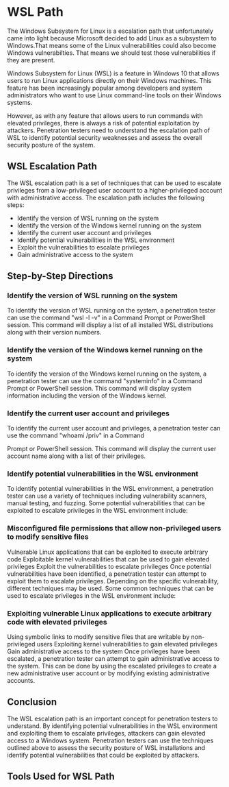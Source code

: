 # WSL Path

The Windows Subsystem for Linux is a escalation path that unfortunately came into light because Microsoft decided to add Linux as a subsystem to Windows.That means some of the Linux vulnerabilities could also become Windows vulnerabilties. That means we should test those vulnerabilities if they are present.

Windows Subsystem for Linux (WSL) is a feature in Windows 10 that allows users to run Linux applications directly on their Windows machines. This feature has been increasingly popular among developers and system administrators who want to use Linux command-line tools on their Windows systems.

However, as with any feature that allows users to run commands with elevated privileges, there is always a risk of potential exploitation by attackers. Penetration testers need to understand the escalation path of WSL to identify potential security weaknesses and assess the overall security posture of the system.

## WSL Escalation Path

The WSL escalation path is a set of techniques that can be used to escalate privileges from a low-privileged user account to a higher-privileged account with administrative access. The escalation path includes the following steps:

+ Identify the version of WSL running on the system
+ Identify the version of the Windows kernel running on the system
+ Identify the current user account and privileges
+ Identify potential vulnerabilities in the WSL environment
+ Exploit the vulnerabilities to escalate privileges
+ Gain administrative access to the system

## Step-by-Step Directions

### Identify the version of WSL running on the system
To identify the version of WSL running on the system, a penetration tester can use the command "wsl -l -v" in a Command Prompt or PowerShell session. This command will display a list of all installed WSL distributions along with their version numbers.

### Identify the version of the Windows kernel running on the system
To identify the version of the Windows kernel running on the system, a penetration tester can use the command "systeminfo" in a Command Prompt or PowerShell session. This command will display system information including the version of the Windows kernel.

### Identify the current user account and privileges
To identify the current user account and privileges, a penetration tester can use the command "whoami /priv" in a Command

Prompt or PowerShell session. This command will display the current user account name along with a list of their privileges.

### Identify potential vulnerabilities in the WSL environment
To identify potential vulnerabilities in the WSL environment, a penetration tester can use a variety of techniques including vulnerability scanners, manual testing, and fuzzing. Some potential vulnerabilities that can be exploited to escalate privileges in the WSL environment include:

### Misconfigured file permissions that allow non-privileged users to modify sensitive files
Vulnerable Linux applications that can be exploited to execute arbitrary code
Exploitable kernel vulnerabilities that can be used to gain elevated privileges
Exploit the vulnerabilities to escalate privileges
Once potential vulnerabilities have been identified, a penetration tester can attempt to exploit them to escalate privileges. Depending on the specific vulnerability, different techniques may be used. Some common techniques that can be used to escalate privileges in the WSL environment include:

### Exploiting vulnerable Linux applications to execute arbitrary code with elevated privileges
Using symbolic links to modify sensitive files that are writable by non-privileged users
Exploiting kernel vulnerabilities to gain elevated privileges
Gain administrative access to the system
Once privileges have been escalated, a penetration tester can attempt to gain administrative access to the system. This can be done by using the escalated privileges to create a new administrative user account or by modifying existing administrative accounts.

## Conclusion

The WSL escalation path is an important concept for penetration testers to understand. By identifying potential vulnerabilities in the WSL environment and exploiting them to escalate privileges, attackers can gain elevated access to a Windows system. Penetration testers can use the techniques outlined above to assess the security posture of WSL installations and identify potential vulnerabilities that could be exploited by attackers.

## Tools Used for WSL Path


